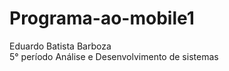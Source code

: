 # Programa-ao-mobile1
Eduardo Batista Barboza <br/>5° período Análise e Desenvolvimento de sistemas
